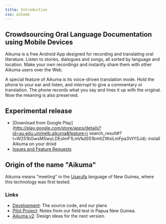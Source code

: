 ```yaml
---
title: Introduction
css: aikuma
---
```


## Crowdsourcing Oral Language Documentation using Mobile Devices

Aikuma is a free Android App designed for recording and translating oral literature.
Listen to stories, dialogues and songs, all sorted by language and location.
Make your own recordings and instantly share them with other Aikuma users over the Web.

A special feature of Aikuma is its voice-driven translation mode.
Hold the phone to your ear and listen, and _interrupt_ to give a commentary or translation.
The phone records what you say and lines it up with the original.
Now the meaning is also preserved.

## Experimental release

* [Download from Google Play](http://play.google.com/store/apps/details?id=au.edu.unimelb.aikuma&feature=\
search_result#?t=W251bGwsMSwyLDEsImF1LmVkdS51bmltZWxiLmFpa3VtYSJd): install Aikuma on your droid
* [Issues and Feature Requests](http://github.com/langtech/aikuma/issues)

## Origin of the name "Aikuma"

Aikuma means "meeting" in the [Usarufa](http://www.ethnologue.com/language/usa) language of New Guinea, where this technology was first tested.

### Links

* [Development](./development.html): The source code, and our plans
* [Pilot Project](./pilot_project.html): Notes from our field test in Papua New Guinea.
* [Aikuma v2](./design.html): Design ideas for the next version.
